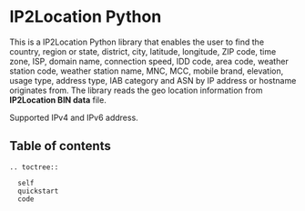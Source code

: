 # IP2Location Python

This is a IP2Location Python library that enables the user to find the country, region or state, district, city, latitude, longitude, ZIP code, time zone, ISP, domain name, connection speed, IDD code, area code, weather station code, weather station name, MNC, MCC, mobile brand, elevation, usage type, address type, IAB category and ASN by IP address or hostname originates from. The library reads the geo location information from **IP2Location BIN data** file.

Supported IPv4 and IPv6 address.

## Table of contents
 ```{eval-rst}
 .. toctree::

   self
   quickstart
   code
 ```